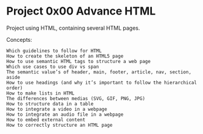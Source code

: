 # Project 0x00 Advance HTML

Project using HTML, containing several HTML pages.

Concepts:

    Which guidelines to follow for HTML
    How to create the skeleton of an HTML5 page
    How to use semantic HTML tags to structure a web page
    Which use cases to use div vs span
    The semantic value’s of header, main, footer, article, nav, section, aside
    How to use headings (and why it’s important to follow the hierarchical order)
    How to make lists in HTML
    The differences between medias (SVG, GIF, PNG, JPG)
    How to structure data in a table
    How to integrate a video in a webpage
    How to integrate an audio file in a webpage
    How to embed external content
    How to correctly structure an HTML page

